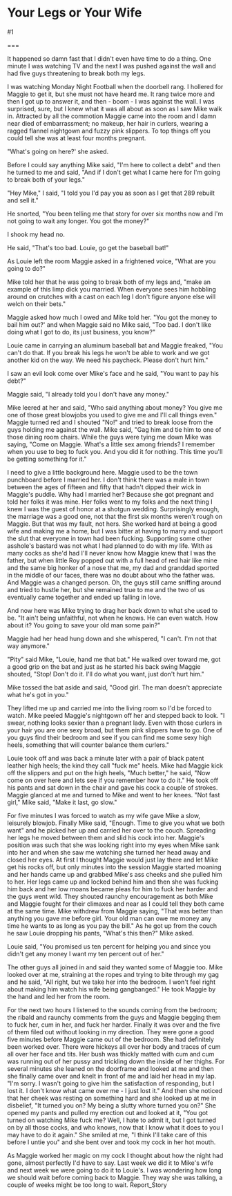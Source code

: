 Your Legs or Your Wife
======================
#1 

===

It happened so damn fast that I didn't even have time to do a thing. One minute I was watching TV and the next I was pushed against the wall and had five guys threatening to break both my legs. 

I was watching Monday Night Football when the doorbell rang. I hollered for Maggie to get it, but she must not have heard me. It rang twice more and then I got up to answer it, and then - boom - I was against the wall. I was surprised, sure, but I knew what it was all about as soon as I saw Mike walk in. Attracted by all the commotion Maggie came into the room and I damn near died of embarrassment; no makeup, her hair in curlers, wearing a ragged flannel nightgown and fuzzy pink slippers. To top things off you could tell she was at least four months pregnant. 

"What's going on here?' she asked. 

Before I could say anything Mike said, "I'm here to collect a debt" and then he turned to me and said, "And if I don't get what I came here for I'm going to break both of your legs." 

"Hey Mike," I said, "I told you I'd pay you as soon as I get that 289 rebuilt and sell it." 

He snorted, "You been telling me that story for over six months now and I'm not going to wait any longer. You got the money?" 

I shook my head no. 

He said, "That's too bad. Louie, go get the baseball bat!" 

As Louie left the room Maggie asked in a frightened voice, "What are you going to do?" 

Mike told her that he was going to break both of my legs and, "make an example of this limp dick you married. When everyone sees him hobbling around on crutches with a cast on each leg I don't figure anyone else will welch on their bets." 

Maggie asked how much I owed and Mike told her. "You got the money to bail him out?' and when Maggie said no Mike said, "Too bad. I don't like doing what I got to do, its just business, you know?" 

Louie came in carrying an aluminum baseball bat and Maggie freaked, "You can't do that. If you break his legs he won't be able to work and we got another kid on the way. We need his paycheck. Please don't hurt him." 

I saw an evil look come over Mike's face and he said, "You want to pay his debt?" 

Maggie said, "I already told you I don't have any money." 

Mike leered at her and said, "Who said anything about money? You give me one of those great blowjobs you used to give me and I'll call things even." Maggie turned red and I shouted "No!" and tried to break loose from the guys holding me against the wall. Mike said, "Gag him and tie him to one of those dining room chairs. While the guys were tying me down Mike was saying, "Come on Maggie. What's a little sex among friends? I remember when you use to beg to fuck you. And you did it for nothing. This time you'll be getting something for it." 

I need to give a little background here. Maggie used to be the town punchboard before I married her. I don't think there was a male in town between the ages of fifteen and fifty that hadn't dipped their wick in Maggie's puddle. Why had I married her? Because she got pregnant and told her folks it was mine. Her folks went to my folks and the next thing I knew I was the guest of honor at a shotgun wedding. Surprisingly enough, the marriage was a good one, not that the first six months weren't rough on Maggie. But that was my fault, not hers. She worked hard at being a good wife and making me a home, but I was bitter at having to marry and support the slut that everyone in town had been fucking. Supporting some other asshole's bastard was not what I had planned to do with my life. With as many cocks as she'd had I'll never know how Maggie knew that I was the father, but when little Roy popped out with a full head of red hair like mine and the same big honker of a nose that me, my dad and granddad sported in the middle of our faces, there was no doubt about who the father was. And Maggie was a changed person. Oh, the guys still came sniffing around and tried to hustle her, but she remained true to me and the two of us eventually came together and ended up falling in love. 

And now here was Mike trying to drag her back down to what she used to be. "It ain't being unfaithful, not when he knows. He can even watch. How about it? You going to save your old man some pain?" 

Maggie had her head hung down and she whispered, "I can't. I'm not that way anymore." 

"Pity" said Mike, "Louie, hand me that bat." He walked over toward me, got a good grip on the bat and just as he started his back swing Maggie shouted, "Stop! Don't do it. I'll do what you want, just don't hurt him." 

Mike tossed the bat aside and said, "Good girl. The man doesn't appreciate what he's got in you." 

They lifted me up and carried me into the living room so I'd be forced to watch. Mike peeled Maggie's nightgown off her and stepped back to look. "I swear, nothing looks sexier than a pregnant lady. Even with those curlers in your hair you are one sexy broad, but them pink slippers have to go. One of you guys find their bedroom and see if you can find me some sexy high heels, something that will counter balance them curlers." 

Louie took off and was back a minute later with a pair of black patent leather high heels; the kind they call "fuck me" heels. Mike had Maggie kick off the slippers and put on the high heels, "Much better," he said, "Now come on over here and lets see if you remember how to do it." He took off his pants and sat down in the chair and gave his cock a couple of strokes. Maggie glanced at me and turned to Mike and went to her knees. "Not fast girl," Mike said, "Make it last, go slow." 

For five minutes I was forced to watch as my wife gave Mike a slow, leisurely blowjob. Finally Mike said, "Enough. Time to give you what we both want" and he picked her up and carried her over to the couch. Spreading her legs he moved between them and slid his cock into her. Maggie's position was such that she was looking right into my eyes when Mike sank into her and when she saw me watching she turned her head away and closed her eyes. At first I thought Maggie would just lay there and let Mike get his rocks off, but only minutes into the session Maggie started moaning and her hands came up and grabbed Mike's ass cheeks and she pulled him to her. Her legs came up and locked behind him and then she was fucking him back and her low moans became pleas for him to fuck her harder and the guys went wild. They shouted raunchy encouragement as both Mike and Maggie fought for their climaxes and near as I could tell they both came at the same time. Mike withdrew from Maggie saying, "That was better than anything you gave me before girl. Your old man can owe me money any time he wants to as long as you pay the bill." As he got up from the couch he saw Louie dropping his pants, "What's this then?" Mike asked. 

Louie said, "You promised us ten percent for helping you and since you didn't get any money I want my ten percent out of her." 

The other guys all joined in and said they wanted some of Maggie too. Mike looked over at me, straining at the ropes and trying to bite through my gag and he said, "All right, but we take her into the bedroom. I won't feel right about making him watch his wife being gangbanged." He took Maggie by the hand and led her from the room. 

For the next two hours I listened to the sounds coming from the bedroom; the ribald and raunchy comments from the guys and Maggie begging them to fuck her, cum in her, and fuck her harder. Finally it was over and the five of them filed out without looking in my direction. They were gone a good five minutes before Maggie came out of the bedroom. She had definitely been worked over. There were hickeys all over her body and traces of cum all over her face and tits. Her bush was thickly matted with cum and cum was running out of her pussy and trickling down the inside of her thighs. For several minutes she leaned on the doorframe and looked at me and then she finally came over and knelt in front of me and laid her head in my lap. "I'm sorry. I wasn't going to give him the satisfaction of responding, but I lost it. I don't know what came over me - I just lost it." And then she noticed that her cheek was resting on something hard and she looked up at me in disbelief, "It turned you on? My being a slutty whore turned you on?" She opened my pants and pulled my erection out and looked at it, "You got turned on watching Mike fuck me? Well, I hate to admit it, but I got turned on by all those cocks, and who knows, now that I know what it does to you I may have to do it again." She smiled at me, "I think I'll take care of this before I untie you" and she bent over and took my cock in her hot mouth. 

As Maggie worked her magic on my cock I thought about how the night had gone, almost perfectly I'd have to say. Last week we did it to Mike's wife and next week we were going to do it to Louie's. I was wondering how long we should wait before coming back to Maggie. They way she was talking, a couple of weeks might be too long to wait. Report_Story 
